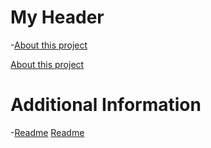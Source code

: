# My Header
-[About this project](about-proect.md)

 [About this project](about-proect.md)
    
 # Additional Information
   -[Readme](README.MD)
    [Readme](README.MD)
